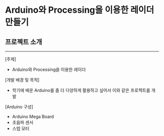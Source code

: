 # Arduino와 Processing을 이용한 레이더 만들기

## 프로젝트 소개

---

[주제]

- Arduino와 Processing을 이용한 레이더

[개발 배경 및 목적]

- 학기에 배운 Arduino를 좀 더 다양하게 활용하고 싶어서 이와 같은 프로젝트를 개발
    
    

[Arduino 구성]

- Arduino Mega Board
- 초음파 센서
- 스텝 모터
